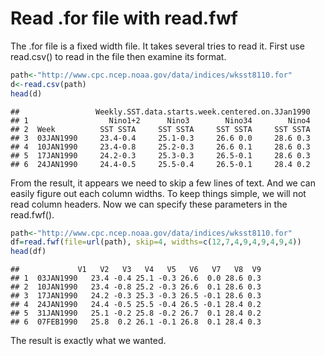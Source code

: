 Read .for file with read.fwf
========================================================

The .for file is a fixed width file. It takes several tries to read it. First use read.csv() to read in the file then examine its format.


```r
path<-"http://www.cpc.ncep.noaa.gov/data/indices/wksst8110.for"
d<-read.csv(path)
head(d)
```

```
##                 Weekly.SST.data.starts.week.centered.on.3Jan1990
## 1                  Nino1+2      Nino3        Nino34        Nino4
## 2  Week          SST SSTA     SST SSTA     SST SSTA     SST SSTA
## 3  03JAN1990     23.4-0.4     25.1-0.3     26.6 0.0     28.6 0.3
## 4  10JAN1990     23.4-0.8     25.2-0.3     26.6 0.1     28.6 0.3
## 5  17JAN1990     24.2-0.3     25.3-0.3     26.5-0.1     28.6 0.3
## 6  24JAN1990     24.4-0.5     25.5-0.4     26.5-0.1     28.4 0.2
```

From the result, it appears we need to skip a few lines of text. And we can easily figure out each column widths. To keep things simple, we will not read column headers. Now we can specify these parameters in the read.fwf().


```r
path<-"http://www.cpc.ncep.noaa.gov/data/indices/wksst8110.for"
df=read.fwf(file=url(path), skip=4, widths=c(12,7,4,9,4,9,4,9,4))
head(df)
```

```
##             V1   V2   V3   V4   V5   V6   V7   V8  V9
## 1  03JAN1990   23.4 -0.4 25.1 -0.3 26.6  0.0 28.6 0.3
## 2  10JAN1990   23.4 -0.8 25.2 -0.3 26.6  0.1 28.6 0.3
## 3  17JAN1990   24.2 -0.3 25.3 -0.3 26.5 -0.1 28.6 0.3
## 4  24JAN1990   24.4 -0.5 25.5 -0.4 26.5 -0.1 28.4 0.2
## 5  31JAN1990   25.1 -0.2 25.8 -0.2 26.7  0.1 28.4 0.2
## 6  07FEB1990   25.8  0.2 26.1 -0.1 26.8  0.1 28.4 0.3
```

The result is exactly what we wanted.

